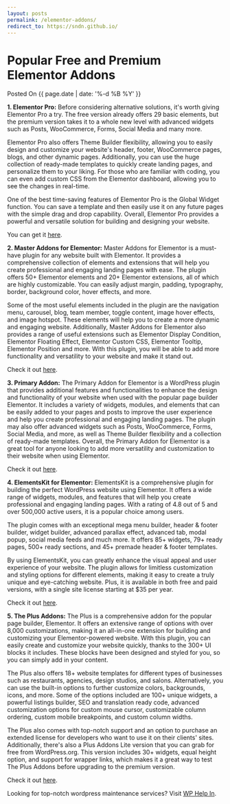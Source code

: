```yaml
---
layout: posts
permalink: /elementor-addons/
redirect_to: https://sndn.github.io/
---
```


# Popular Free and Premium Elementor Addons
<p class="date">Posted On {{ page.date | date: '%-d %B %Y' }}</p>

**1. Elementor Pro:** Before considering alternative solutions, it's worth giving Elementor Pro a try. The free version already offers 29 basic elements, but the premium version takes it to a whole new level with advanced widgets such as Posts, WooCommerce, Forms, Social Media and many more.

Elementor Pro also offers Theme Builder flexibility, allowing you to easily design and customize your website's header, footer, WooCommerce pages, blogs, and other dynamic pages. Additionally, you can use the huge collection of ready-made templates to quickly create landing pages, and personalize them to your liking. For those who are familiar with coding, you can even add custom CSS from the Elementor dashboard, allowing you to see the changes in real-time.

One of the best time-saving features of Elementor Pro is the Global Widget function. You can save a template and then easily use it on any future pages with the simple drag and drop capability. Overall, Elementor Pro provides a powerful and versatile solution for building and designing your website.

You can get it [here](https://elementor.com/pro/).

**2. Master Addons for Elementor:** Master Addons for Elementor is a must-have plugin for any website built with Elementor. It provides a comprehensive collection of elements and extensions that will help you create professional and engaging landing pages with ease. The plugin offers 50+ Elementor elements and 20+ Elementor extensions, all of which are highly customizable. You can easily adjust margin, padding, typography, border, background color, hover effects, and more.

Some of the most useful elements included in the plugin are the navigation menu, carousel, blog, team member, toggle content, image hover effects, and image hotspot. These elements will help you to create a more dynamic and engaging website. Additionally, Master Addons for Elementor also provides a range of useful extensions such as Elementor Display Condition, Elementor Floating Effect, Elementor Custom CSS, Elementor Tooltip, Elementor Position and more. With this plugin, you will be able to add more functionality and versatility to your website and make it stand out.

Check it out [here](https://wordpress.org/plugins/master-addons/).

**3. Primary Addon:** The Primary Addon for Elementor is a WordPress plugin that provides additional features and functionalities to enhance the design and functionality of your website when used with the popular page builder Elementor. It includes a variety of widgets, modules, and elements that can be easily added to your pages and posts to improve the user experience and help you create professional and engaging landing pages. The plugin may also offer advanced widgets such as Posts, WooCommerce, Forms, Social Media, and more, as well as Theme Builder flexibility and a collection of ready-made templates. Overall, the Primary Addon for Elementor is a great tool for anyone looking to add more versatility and customization to their website when using Elementor.

Check it out [here](https://wordpress.org/plugins/primary-addon-for-elementor/).

**4. ElementsKit for Elementor:** ElementsKit is a comprehensive plugin for building the perfect WordPress website using Elementor. It offers a wide range of widgets, modules, and features that will help you create professional and engaging landing pages. With a rating of 4.8 out of 5 and over 500,000 active users, it is a popular choice among users.

The plugin comes with an exceptional mega menu builder, header & footer builder, widget builder, advanced parallax effect, advanced tab, modal popup, social media feeds and much more. It offers 85+ widgets, 79+ ready pages, 500+ ready sections, and 45+ premade header & footer templates.

By using ElementsKit, you can greatly enhance the visual appeal and user experience of your website. The plugin allows for limitless customization and styling options for different elements, making it easy to create a truly unique and eye-catching website. Plus, it is available in both free and paid versions, with a single site license starting at $35 per year.

Check it out [here](https://wordpress.org/plugins/elementskit-lite/).

**5. The Plus Addons:** The Plus is a comprehensive addon for the popular page builder, Elementor. It offers an extensive range of options with over 8,000 customizations, making it an all-in-one extension for building and customizing your Elementor-powered website. With this plugin, you can easily create and customize your website quickly, thanks to the 300+ UI blocks it includes. These blocks have been designed and styled for you, so you can simply add in your content.

The Plus also offers 18+ website templates for different types of businesses such as restaurants, agencies, design studios, and salons. Alternatively, you can use the built-in options to further customize colors, backgrounds, icons, and more. Some of the options included are 100+ unique widgets, a powerful listings builder, SEO and translation ready code, advanced customization options for custom mouse cursor, customizable column ordering, custom mobile breakpoints, and custom column widths.

The Plus also comes with top-notch support and an option to purchase an extended license for developers who want to use it on their clients' sites. Additionally, there's also a Plus Addons Lite version that you can grab for free from WordPress.org. This version includes 30+ widgets, equal height option, and support for wrapper links, which makes it a great way to test The Plus Addons before upgrading to the premium version.

Check it out [here](https://theplusaddons.com/).

Looking for top-notch wordpress maintenance services? Visit [WP Help In](https://www.wphelpin.com/).
